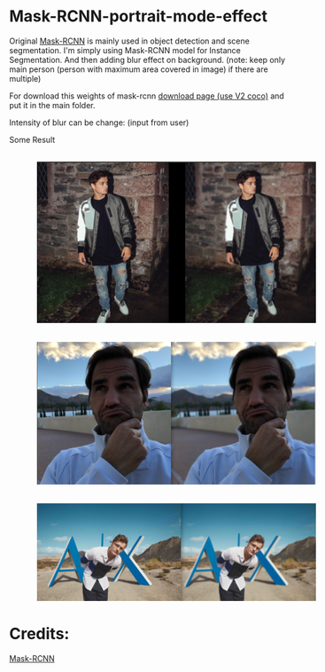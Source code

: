 # Mask-RCNN-portrait-mode-effect

Original [Mask-RCNN](https://github.com/matterport/Mask_RCNN) is mainly used in object detection and scene segmentation.
I'm simply using Mask-RCNN model for Instance Segmentation. And then adding blur effect on background.
(note: keep only main person (person with maximum area covered in image) if there are multiple)

For download this weights of mask-rcnn [download page (use V2 coco)](https://github.com/matterport/Mask_RCNN/releases) and put it in the main folder.

Intensity of blur can be change: (input from user)

Some Result

<br><img src="demo1.png" style="width:auto ; height: auto; margin-left: 50px; " /> <br>


<br><img src="demo2.png" style="width:auto ; height: auto; margin-left: 50px; " /> <br>

<br><img src="demo3.png" style="width:auto ; height: auto; margin-left: 50px; " /> <br>


# Credits:

[Mask-RCNN](https://github.com/matterport/Mask_RCNN) 

